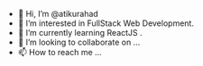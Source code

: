 - 👋 Hi, I’m @atikurahad
- 👀 I’m interested in FullStack Web Development.
- 🌱 I’m currently learning ReactJS .
- 💞️ I’m looking to collaborate on ...
- 📫 How to reach me ...

<!---
atikurahad/atikurahad is a ✨ special ✨ repository because its `README.md` (this file) appears on your GitHub profile.
You can click the Preview link to take a look at your changes.
--->
